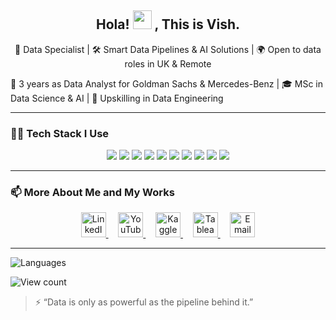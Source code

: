 <h2 align="center">Hola! <img src="https://media.giphy.com/media/hvRJCLFzcasrR4ia7z/giphy.gif" width="30px"> , This is Vish.</h2>
<p align="center">
  <p align="center">
  🚀 Data Specialist | 🛠️ Smart Data Pipelines & AI Solutions | 🌍 Open to data roles in UK & Remote
</p>

</p>

<p>
💼 3 years as Data Analyst for Goldman Sachs & Mercedes-Benz | 🎓 MSc in Data Science & AI | 🚀 Upskilling in Data Engineering
</p>

---

### 🧑‍💻 Tech Stack I Use

<p align="center">
  <img src="https://img.shields.io/badge/Python-3776AB?style=flat&logo=python&logoColor=white"/>
  <img src="https://img.shields.io/badge/Selenium-43B02A?style=flat&logo=selenium&logoColor=white"/>
  <img src="https://img.shields.io/badge/BeautifulSoup-8C8C8C?style=flat&logo=beautifulsoup&logoColor=white"/>
  <img src="https://img.shields.io/badge/Pandas-150458?style=flat&logo=pandas&logoColor=white"/>
  <img src="https://img.shields.io/badge/OpenAI_Gym-000000?style=flat&logo=openai&logoColor=white"/>
  <img src="https://img.shields.io/badge/PowerBI-F2C811?style=flat&logo=powerbi&logoColor=black"/>
  <img src="https://img.shields.io/badge/Tableau-E97627?style=flat&logo=tableau&logoColor=white"/>
  <img src="https://img.shields.io/badge/Streamlit-FF4B4B?style=flat&logo=streamlit&logoColor=white"/>
  <img src="https://img.shields.io/badge/GitHub-181717?style=flat&logo=github&logoColor=white"/>
  <img src="https://img.shields.io/badge/SQL-4479A1?style=flat&logo=mysql&logoColor=white"/>
</p>

---

### 📫 More About Me and My Works

<p align="center">
  <a href="https://www.linkedin.com/in/vishnupriyan-/" target="_blank" title="LinkedIn">
    <img src="https://cdn.jsdelivr.net/gh/devicons/devicon/icons/linkedin/linkedin-original.svg" alt="LinkedIn" width="40" height="40"/>
  </a>
  &nbsp;&nbsp;&nbsp;
  <a href="https://www.youtube.com/c/vishnupriyanFilms/videos" target="_blank" title="YouTube">
    <img src="https://img.icons8.com/color/48/000000/youtube-play.png" alt="YouTube" width="40" height="40"/>
  </a>
  &nbsp;&nbsp;&nbsp;
  <a href="https://www.kaggle.com/vishnupriyan7" target="_blank" title="Kaggle">
    <img src="https://www.vectorlogo.zone/logos/kaggle/kaggle-icon.svg" alt="Kaggle" width="40" height="40"/>
  </a>
  &nbsp;&nbsp;&nbsp;
  <a href="https://public.tableau.com/app/profile/vishnupriyan.t.v/vizzes" target="_blank" title="Tableau">
    <img src="https://img.icons8.com/windows/32/FFFFFF/tableau-software.png" alt="Tableau" width="40" height="40"/>
  </a>
  </a>
  &nbsp;&nbsp;&nbsp;
  <a href="mailto:vishnupriyantvijayan@gmail.com" target="_blank" title = "Gmail">
    <img src="https://img.icons8.com/ios-filled/50/ffffff/new-post.png" alt="Email" width="40" height="40"/>
  </a>
</p>

---
![Languages](https://github-readme-stats.vercel.app/api/top-langs/?username=vishnupriyan123&layout=compact&theme=dark)

![View count](https://komarev.com/ghpvc/?username=vishnupriyan123)

> ⚡ “Data is only as powerful as the pipeline behind it.”
